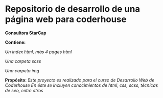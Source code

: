 # Repositorio de desarrollo de una página web para coderhouse

**Consultora StarCap**

**Contiene:** 

_Un index html, más 4 pages html_

_Una carpeta scss_

_Una carpeta img_

**Propósito**:
_Este proyecto es realizado para el curso de Desarrollo Web de Coderhouse_
_En éste se incluyen conocimientos de html, css, scss, técnicas de seo, entre otros_
